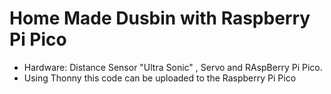 # Home Made Dusbin with Raspberry Pi Pico

- Hardware: Distance Sensor "Ultra Sonic" , Servo and RAspBerry Pi Pico. 
- Using Thonny this code can be uploaded to the Raspberry Pi Pico 

